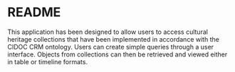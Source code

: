 # README #

This application has been designed to allow users to access cultural heritage collections that have been implemented in accordance with the CIDOC CRM ontology.  Users can create simple queries through a user interface.  Objects from collections can then be retrieved and viewed either in table or timeline formats.
